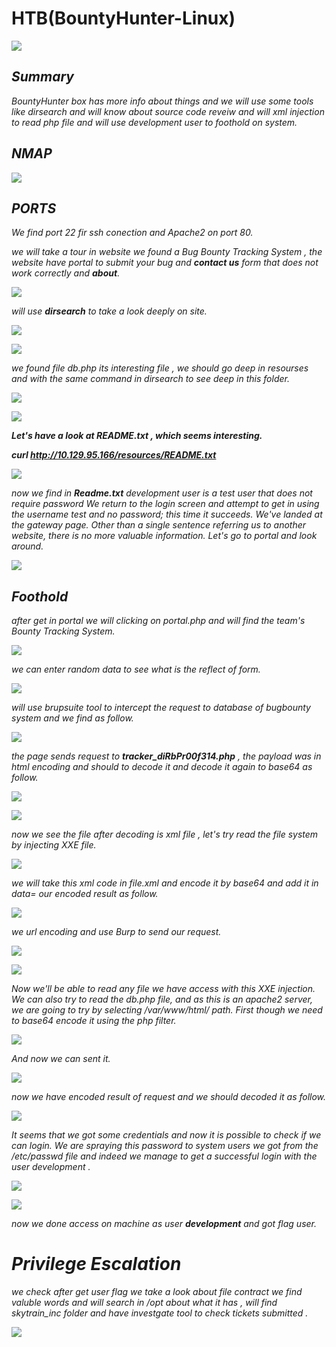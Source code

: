 
HTB(BountyHunter-Linux)
=======================


![](/Assets/HTB/BountyHunter/assets/BountyHunter.png)

_**Summary**_ 
-------------
_BountyHunter box has more info about things and we will use some tools like dirsearch and will know about source code reveiw and will xml injection to read php file and will use development user to foothold on system._


_**NMAP**_
----------

![](/Assets/HTB/BountyHunter/assets/nmap1.png)

_**PORTS**_
-----------
_We find port 22 fir ssh conection and Apache2 on port 80._ 

_we will take a tour in website we found a Bug Bounty Tracking System , the website have portal to submit your bug and **contact us** form that does not work correctly and **about**._

![](/Assets/HTB/BountyHunter/assets/web.png)


_will use **dirsearch** to take a look deeply on site._

![](/Assets/HTB/BountyHunter/assets/dirsearch.png)




![](/Assets/HTB/BountyHunter/assets/dirsearch1.png)



_we found file db.php its interesting file , we should go deep in resourses and with the same command in dirsearch to see deep in this folder._



![](/Assets/HTB/BountyHunter/assets/dirsearch2.png)



![](/Assets/HTB/BountyHunter/assets/dirsearch3.png)


_**Let's have a look at README.txt , which seems interesting.**_

_**curl http://10.129.95.166/resources/README.txt**_

![](/Assets/HTB/BountyHunter/assets/readme.png)


_now we find in **Readme.txt** development user is a test user that does not require password We return to the login
screen and attempt to get in using the username test and no password; this time it succeeds. We've landed
at the gateway page. Other than a single sentence referring us to another website, there is no more
valuable information. Let's go to portal and look around._


![](/Assets/HTB/BountyHunter/assets/portal.png)


_**Foothold**_
--------------
_after get in portal we will clicking on portal.php and will find the team's Bounty Tracking System._

![](/Assets/HTB/BountyHunter/assets/portal1.png)

_we can enter random data to see what is the reflect of form._ 

![](/Assets/HTB/BountyHunter/assets/pagedata.png)

_will use brupsuite tool to intercept the request to database of bugbounty system and we find as follow._ 

![](/Assets/HTB/BountyHunter/assets/burp1.png)


_the page sends request to **tracker_diRbPr00f314.php** , the payload was in html encoding and should to decode it and decode it again to base64 as follow._


![](/Assets/HTB/BountyHunter/assets/base64+.png)

![](/Assets/HTB/BountyHunter/assets/xmlcode.png)

_now we see the file after decoding is xml file , let's try read the file system by injecting XXE file._ 


![](/Assets/HTB/BountyHunter/assets/xxe.png)


_we will take this xml code in file.xml and encode it by base64 and add it in data= our encoded result as follow._ 

![](/Assets/HTB/BountyHunter/assets/coder.png)

_we url encoding and use Burp to send our request._ 

![](/Assets/HTB/BountyHunter/assets/response.png)

![](/Assets/HTB/BountyHunter/assets/r2.png)

_Now we'll be able to read any file we have access with this XXE injection. We can also try to read the db.php
file, and as this is an apache2 server, we are going to try by selecting */var/www/html/* path. First though we
need to base64 encode it using the php filter._


![](/Assets/HTB/BountyHunter/assets/xxe1.png)


_And now we can sent it._

![](/Assets/HTB/BountyHunter/assets/hash.png)

_now we have encoded result of request and we should decoded it as follow._

![](/Assets/HTB/BountyHunter/assets/password.png)

_It seems that we got some credentials and now it is possible to check if we can login. We are spraying this
password to system users we got from the /etc/passwd file and indeed we manage to get a successful
login with the user development ._

![](/Assets/HTB/BountyHunter/assets/ssh.png)

![](/Assets/HTB/BountyHunter/assets/user.png)

_now we done access on machine as user **development** and got flag user._

_**Privilege Escalation**_
===========================

_we check after get user flag we take a look about file contract we find valuble words and will search in /opt about what it has , will find skytrain_inc folder and have investgate tool to check tickets submitted ._

![](/Assets/HTB/BountyHunter/assets/contract.png)


